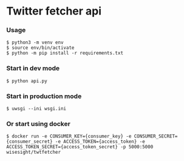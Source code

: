 # Twitter fetcher api

### Usage
```
$ python3 -m venv env
$ source env/bin/activate
$ python -m pip install -r requirements.txt
```

### Start in dev mode
```
$ python api.py
```

### Start in production mode
```
$ uwsgi --ini wsgi.ini
```

### Or start using docker
```
$ docker run -e CONSUMER_KEY={consumer_key} -e CONSUMER_SECRET={consumer_secret} -e ACCESS_TOKEN={access_token} -e ACCESS_TOKEN_SECRET={access_token_secret} -p 5000:5000 wisesight/twtfetcher
```
